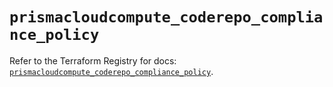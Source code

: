 # `prismacloudcompute_coderepo_compliance_policy`

Refer to the Terraform Registry for docs: [`prismacloudcompute_coderepo_compliance_policy`](https://registry.terraform.io/providers/paloaltonetworks/prismacloudcompute/0.8.0/docs/resources/coderepo_compliance_policy).
